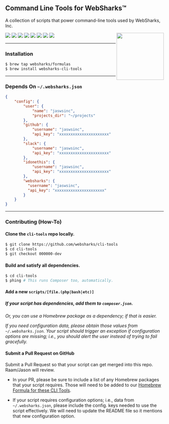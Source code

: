 ## Command Line Tools for WebSharks™

A collection of scripts that power command-line tools used by WebSharks, Inc.

<img src="http://cdn.websharks-inc.com/websharks/uploads/2013/11/sharks-logo.png" width="150" align="right" />

[![](https://img.shields.io/github/license/websharks/cli-tools.svg)](https://github.com/websharks/cli-tools/blob/HEAD/LICENSE.txt)
[![](https://img.shields.io/badge/made-w%2F_100%25_pure_awesome_sauce-AB815F.svg?label=made)](http://websharks-inc.com/)
[![](https://img.shields.io/badge/by-WebSharks_Inc.-656598.svg?label=by)](http://www.websharks-inc.com/team/)
[![](https://img.shields.io/github/release/websharks/cli-tools.svg?label=latest)](https://github.com/websharks/cli-tools/releases)
[![](https://img.shields.io/github/issues/websharks/cli-tools.svg?label=issues)](https://github.com/websharks/cli-tools/issues)
[![](https://img.shields.io/github/forks/websharks/cli-tools.svg?label=forks)](https://github.com/websharks/cli-tools/network)
[![](https://img.shields.io/github/stars/websharks/cli-tools.svg?label=stars)](https://github.com/websharks/cli-tools/stargazers)
[![](https://img.shields.io/github/downloads/websharks/cli-tools/latest/total.svg?label=downloads)](https://github.com/websharks/cli-tools/releases)

---

### Installation

```bash
$ brew tap websharks/formulas
$ brew install websharks-cli-tools
```

---

### Depends On `~/.websharks.json`

```json
{
    "config": {
        "user": {
            "name": "jaswsinc",
            "projects_dir": "~/projects"
        },
        "github": {
            "username": "jaswsinc",
            "api_key": "xxxxxxxxxxxxxxxxxxxxxx"
        },
        "slack": {
            "username": "jaswsinc",
            "api_key": "xxxxxxxxxxxxxxxxxxxxxx"
        },
        "idonethis": {
            "username": "jaswsinc",
            "api_key": "xxxxxxxxxxxxxxxxxxxxxx"
        },
        "websharks": {
          "username": "jaswsinc",
          "api_key": "xxxxxxxxxxxxxxxxxxxxxx"
        }
    }
}
```

---

### Contributing (How-To)

#### Clone the `cli-tools` repo locally.

```bash
$ git clone https://github.com/websharks/cli-tools
$ cd cli-tools
$ git checkout 000000-dev
```

#### Build and satisfy all dependencies.

```bash
$ cd cli-tools
$ phing # This runs Composer too, automatically.
```

#### Add a new `scripts/[file.(php|bash|etc)]`

##### If your script has dependencies, add them to `composer.json`.

_Or, you can use a Homebrew package as a dependency; if that is easier._

_If you need configuration data, please obtain those values from `~/.websharks.json`. Your script should trigger an exception if configuration options are missing; i.e., you should alert the user instead of trying to fail gracefully._

#### Submit a Pull Request on GitHub

Submit a Pull Request so that your script can get merged into this repo. Raam/Jason will review.

 - In your PR, please be sure to include a list of any Homebrew packages that your script requires. Those will need to be added to our [Homebrew Formula for these CLI Tools](https://github.com/websharks/homebrew-formulas/blob/master/websharks-cli-tools.rb).

 - If your script requires configuration options; i.e., data from `~/.websharks.json`, please include the config. keys needed to use the script effectively. We will need to update the README file so it mentions that new configuration option.
